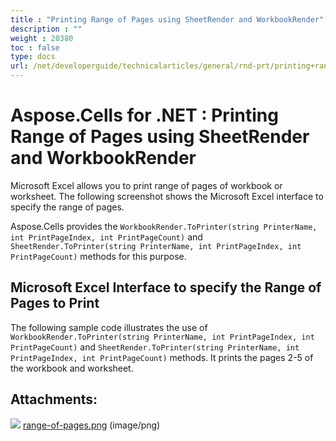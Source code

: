 ```yaml
---
title : "Printing Range of Pages using SheetRender and WorkbookRender" 
description : "" 
weight : 20380 
toc : false
type: docs
url: /net/developerguide/technicalarticles/general/rnd-prt/printing+range+of+pages+using+sheetrender+and+workbookrender/
---
```


# Aspose.Cells for .NET : Printing Range of Pages using SheetRender and WorkbookRender


Microsoft Excel allows you to print range of pages of workbook or worksheet. The following screenshot shows the Microsoft Excel interface to specify the range of pages.

Aspose.Cells provides the `WorkbookRender.ToPrinter(string PrinterName, int PrintPageIndex, int PrintPageCount)` and `SheetRender.ToPrinter(string PrinterName, int PrintPageIndex, int PrintPageCount)` methods for this purpose.

## Microsoft Excel Interface to specify the Range of Pages to Print

The following sample code illustrates the use of `WorkbookRender.ToPrinter(string PrinterName, int PrintPageIndex, int PrintPageCount)` and `SheetRender.ToPrinter(string PrinterName, int PrintPageIndex, int PrintPageCount)` methods. It prints the pages 2-5 of the workbook and worksheet.

## Attachments:

![](https://docs2.aspose.com/cells/net/images/icons/bullet_blue.gif) [range-of-pages.png](https://docs2.aspose.com/cells/net/attachments/5017489/5112609.png) (image/png)  


